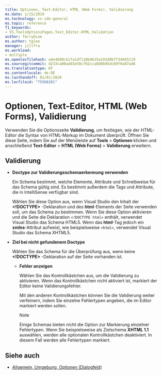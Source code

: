 ```yaml
---
title: Optionen, Text-Editor, HTML (Web Forms), Validierung
ms.date: 1/15/2019
ms.technology: vs-ide-general
ms.topic: reference
f1_keywords:
- VS.ToolsOptionsPages.Text_Editor.HTML.Validation
author: TerryGLee
ms.author: tglee
manager: jillfra
ms.workload:
- multiple
ms.openlocfilehash: ede4600cb1fa1df118b4635a193d8bff348d5119
ms.sourcegitcommit: d233ca00ad45e50cf62cca0d0b95dc69f0a87ad6
ms.translationtype: HT
ms.contentlocale: de-DE
ms.lasthandoff: 01/01/2020
ms.locfileid: "75568281"
---
```

# <a name="options-text-editor-html-web-forms-validation"></a>Optionen, Text-Editor, HTML (Web Forms), Validierung

Verwenden Sie die Optionsseite **Validierung**, um festlegen, wie der HTML-Editor die Syntax von HTML-Markup im Dokument überprüft. Öffnen Sie diese Seite, indem Sie auf der Menüleiste auf **Tools** > **Optionen** klicken und anschließend **Text-Editor** > **HTML (Web Forms)**  > **Validierung** erweitern.

## <a name="validation"></a>Validierung

- **Doctype zur Validierungsschemaerkennung verwenden**

   Ein Schema bestimmt, welche Elemente, Attribute und Schreibweise für das Schema gültig sind. Es bestimmt außerdem die Tags und Attribute, die in IntelliSense verfügbar sind.

   Wählen Sie diese Option aus, wenn Visual Studio den Inhalt der **<!DOCTYPE>** -Deklaration und des **html**-Elements der Seite verwenden soll, um das Schema zu bestimmen. Wenn Sie diese Option aktivieren und die Seite die Deklaration `<!DOCTYPE html>` enthält, verwendet Visual Studio das Schema HTML5. Wenn das **html**-Tag jedoch ein **xmlns**-Attribut aufweist, wie beispielsweise `<html>`, verwendet Visual Studio das Schema XHTML5.

- **Ziel bei nicht gefundenem Doctype**

   Wählen Sie das Schema für die Überprüfung aus, wenn keine **<!DOCTYPE>** -Deklaration auf der Seite vorhanden ist.

  - **Fehler anzeigen**

     Wählen Sie das Kontrollkästchen aus, um die Validierung zu aktivieren. Wenn das Kontrollkästchen nicht aktiviert ist, markiert der Editor keine Validierungsfehler.

     Mit den anderen Kontrollkästchen können Sie die Validierung weiter verfeinern, indem Sie einzelne Fehlertypen angeben, die im Editor markiert werden sollen.

     > [!NOTE]
     > Einige Schemas bieten nicht die Option zur Markierung einzelner Fehlertypen. Wenn Sie beispielsweise als Zielschema **XHTML 1.1** auswählen, werden alle optionalen Kontrollkästchen deaktiviert. In diesem Fall werden alle Fehlertypen markiert.

## <a name="see-also"></a>Siehe auch

- [Allgemein, Umgebung, Optionen (Dialogfeld)](../../ide/reference/general-environment-options-dialog-box.md)
